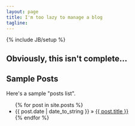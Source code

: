 ```yaml
---
layout: page
title: I'm too lazy to manage a blog
tagline: 
---
```

{% include JB/setup %}


## Obviously, this isn't complete...

## Sample Posts

Here's a sample "posts list".

<ul class="posts">
  {% for post in site.posts %}
    <li><span>{{ post.date | date_to_string }}</span> &raquo; <a href="{{ BASE_PATH }}{{ post.url }}">{{ post.title }}</a></li>
  {% endfor %}
</ul>


